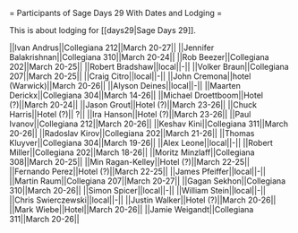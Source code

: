 = Participants of Sage Days 29 With Dates and Lodging =

This is about lodging for [[days29|Sage Days 29]].

||Ivan Andrus||Collegiana 212||March 20-27||
||Jennifer Balakrishnan||Collegiana 310||March 20-24||
||Rob Beezer||Collegiana 202||March 20-25||
||Robert Bradshaw||local||-||
||Volker Braun||Collegiana 207||March 20-25||
||Craig Citro||local||-||
||John Cremona||hotel (Warwick)||March 20-26||
||Alyson Deines||local||-||
||Maarten Derickx||Collegiana 304||March 14-26||
||Michael Droettboom||Hotel (?)||March 20-24||
||Jason Grout||Hotel (?)||March 23-26||
||Chuck Harris||Hotel (?)|| ?||
||Ira Hanson||Hotel (?)||March 23-26||
||Paul Ivanov||Collegiana 212||March 20-26||
||Keshav Kini||Collegiana 311||March 20-26||
||Radoslav Kirov||Collegiana 202||March 21-26||
||Thomas Kluyver||Collegiana 304||March 19-26||
||Alex Leone||local||-||
||Robert Miller||Collegiana 202||March 18-26||
||Moritz Minzlaff||Collegiana 308||March 20-25||
||Min Ragan-Kelley||Hotel (?)||March 22-25||
||Fernando Perez||Hotel (?)||March 22-25||
||James Pfeiffer||local||-||
||Martin Raum||Collegiana 207||March 20-27||
||Gagan Sekhon||Collegiana 310||March 20-26||
||Simon Spicer||local||-||
||William Stein||local||-||
||Chris Swierczewski||local||-||
||Justin Walker||Hotel (?)||March 20-26||
||Mark Wiebe||Hotel||March 20-26||
||Jamie Weigandt||Collegiana 311||March 20-26||
